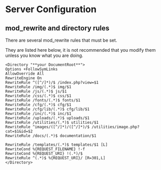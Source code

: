 # Server Configuration

## mod_rewrite and directory rules

There are several mod_rewrite rules that must be set. 

They are listed here below, it is not recommended that you modify them unless you know what you are doing.

```http
<Directory "**your DocumentRoot**">
Options +FollowSymLinks
AllowOverride All
RewriteEngine On
RewriteRule ^([^/]*)/$ /index.php?view=$1
RewriteRule /img/(.*)$ img/$1
RewriteRule /js/(.*)$ js/$1
RewriteRule /css/(.*)$ css/$1
RewriteRule /fonts/(.*)$ fonts/$1
RewriteRule /cfg/(.*)$ cfg/$1
RewriteRule /cfg/lib/(.*)$ cfg/lib/$1
RewriteRule /inc/(.*)$ inc/$1
RewriteRule /uploads/(.*)$ uploads/$1
RewriteRule /utilities/(.*)$ utilities/$1
RewriteRule ^images/([^/]*)/([^/]*)/$ /utilities/image.php?cat=$1&id=$2
RewriteRule /docs/(.*)$ documentation/$1

RewriteRule /templates/(.*)$ templates/$1 [L]
RewriteCond %{REQUEST_FILENAME} !-f
RewriteCond %{REQUEST_URI} !(.*)/$
RewriteRule ^(.*)$ %{REQUEST_URI}/ [R=301,L]
</Directory>
```
